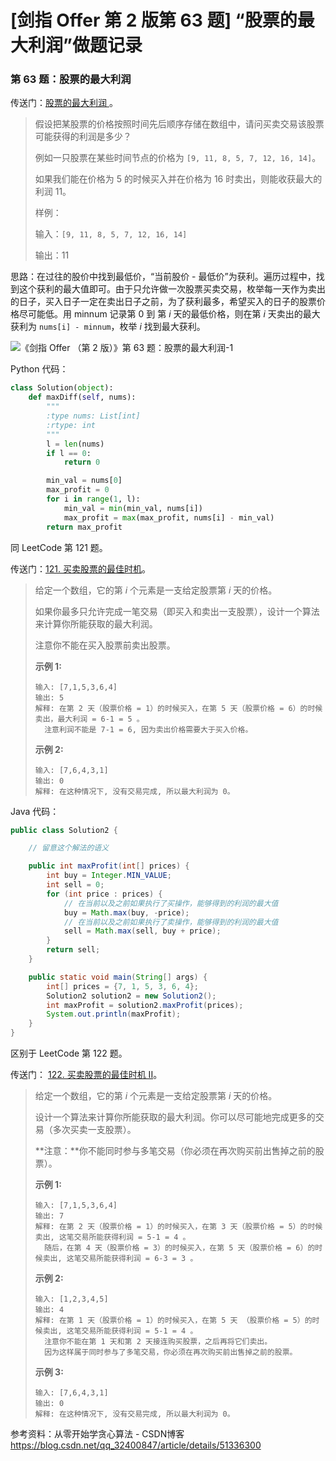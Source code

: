 # [剑指 Offer 第 2 版第 63 题] “股票的最大利润”做题记录

### 第 63 题：股票的最大利润

传送门：[股票的最大利润 ](https://www.acwing.com/problem/content/79/)。

> 假设把某股票的价格按照时间先后顺序存储在数组中，请问买卖交易该股票可能获得的利润是多少？
>
> 例如一只股票在某些时间节点的价格为 `[9, 11, 8, 5, 7, 12, 16, 14]`。
>
> 如果我们能在价格为 5 的时候买入并在价格为 16 时卖出，则能收获最大的利润 11。
>
> 样例：
>
> 输入：`[9, 11, 8, 5, 7, 12, 16, 14]`
>
> 输出：11

思路：在过往的股价中找到最低价，“当前股价 - 最低价”为获利。遍历过程中，找到这个获利的最大值即可。由于只允许做一次股票买卖交易，枚举每一天作为卖出的日子，买入日子一定在卖出日子之前，为了获利最多，希望买入的日子的股票价格尽可能低。用 minnum 记录第 $0$ 到 第 $i$ 天的最低价格，则在第 $i$ 天卖出的最大获利为 `nums[i] - minnum`，枚举 $i$ 找到最大获利。

![《剑指 Offer （第 2 版）》第 63 题：股票的最大利润-1](http://upload-images.jianshu.io/upload_images/414598-32400a4e7cb7e04c.jpg?imageMogr2/auto-orient/strip%7CimageView2/2/w/1240)

Python 代码：

```python
class Solution(object):
    def maxDiff(self, nums):
        """
        :type nums: List[int]
        :rtype: int
        """
        l = len(nums)
        if l == 0:
            return 0

        min_val = nums[0]
        max_profit = 0
        for i in range(1, l):
            min_val = min(min_val, nums[i])
            max_profit = max(max_profit, nums[i] - min_val)
        return max_profit
```

同 LeetCode 第  121 题。

传送门：[121. 买卖股票的最佳时机](https://leetcode-cn.com/problems/best-time-to-buy-and-sell-stock/)。

> 给定一个数组，它的第 *i* 个元素是一支给定股票第 *i* 天的价格。
>
> 如果你最多只允许完成一笔交易（即买入和卖出一支股票），设计一个算法来计算你所能获取的最大利润。
>
> 注意你不能在买入股票前卖出股票。
>
> **示例 1:**
>
> ```
> 输入: [7,1,5,3,6,4]
> 输出: 5
> 解释: 在第 2 天（股票价格 = 1）的时候买入，在第 5 天（股票价格 = 6）的时候卖出，最大利润 = 6-1 = 5 。
>   注意利润不能是 7-1 = 6, 因为卖出价格需要大于买入价格。
> ```
>
> **示例 2:**
>
> ```
> 输入: [7,6,4,3,1]
> 输出: 0
> 解释: 在这种情况下, 没有交易完成, 所以最大利润为 0。
> ```

Java 代码：

```java
public class Solution2 {

    // 留意这个解法的语义

    public int maxProfit(int[] prices) {
        int buy = Integer.MIN_VALUE;
        int sell = 0;
        for (int price : prices) {
            // 在当前以及之前如果执行了买操作，能够得到的利润的最大值
            buy = Math.max(buy, -price);
            // 在当前以及之前如果执行了卖操作，能够得到的利润的最大值
            sell = Math.max(sell, buy + price);
        }
        return sell;
    }

    public static void main(String[] args) {
        int[] prices = {7, 1, 5, 3, 6, 4};
        Solution2 solution2 = new Solution2();
        int maxProfit = solution2.maxProfit(prices);
        System.out.println(maxProfit);
    }
}
```

区别于 LeetCode 第 122 题。

传送门： [122. 买卖股票的最佳时机 II](https://leetcode-cn.com/problems/best-time-to-buy-and-sell-stock-ii/)。

> 给定一个数组，它的第 *i* 个元素是一支给定股票第 *i* 天的价格。
>
> 设计一个算法来计算你所能获取的最大利润。你可以尽可能地完成更多的交易（多次买卖一支股票）。
>
> **注意：**你不能同时参与多笔交易（你必须在再次购买前出售掉之前的股票）。
>
> **示例 1:**
>
> ```
> 输入: [7,1,5,3,6,4]
> 输出: 7
> 解释: 在第 2 天（股票价格 = 1）的时候买入，在第 3 天（股票价格 = 5）的时候卖出, 这笔交易所能获得利润 = 5-1 = 4 。
>   随后，在第 4 天（股票价格 = 3）的时候买入，在第 5 天（股票价格 = 6）的时候卖出, 这笔交易所能获得利润 = 6-3 = 3 。
> ```
>
> **示例 2:**
>
> ```
> 输入: [1,2,3,4,5]
> 输出: 4
> 解释: 在第 1 天（股票价格 = 1）的时候买入，在第 5 天 （股票价格 = 5）的时候卖出, 这笔交易所能获得利润 = 5-1 = 4 。
>   注意你不能在第 1 天和第 2 天接连购买股票，之后再将它们卖出。
>   因为这样属于同时参与了多笔交易，你必须在再次购买前出售掉之前的股票。
> ```
>
> **示例 3:**
>
> ```
> 输入: [7,6,4,3,1]
> 输出: 0
> 解释: 在这种情况下, 没有交易完成, 所以最大利润为 0。
> ```

参考资料：从零开始学贪心算法 - CSDN博客  https://blog.csdn.net/qq_32400847/article/details/51336300

<script src='https://cdnjs.cloudflare.com/ajax/libs/mathjax/2.7.5/MathJax.js?config=TeX-MML-AM_CHTML' async></script>

<script type="text/x-mathjax-config">
MathJax.Hub.Config({
tex2jax: {
  inlineMath: [['$','$'], ['\\(','\\)']],
  processEscapes: true
  },
displayAlign : "left",
TeX: {
        equationNumbers: {
            autoNumber: "all",
            useLabelIds: true
        }
    },
    "HTML-CSS": {
        linebreaks: {
            automatic: true
        },
        scale: 100,
        styles: {
          ".MathJax_Display": {
            "text-align": "left",
            "width" : "auto",
            "margin": "10px 0px 10px 0px !important",
            "background-color": "#f5f5f5 !important",
            "border-radius": "3px !important",
            border:  "1px solid #ccc !important",
            padding: "5px 5px 5px 5px !important"
          },
          ".MathJax": {
            "background-color": "#f5f5f5 !important",
            padding: "2px 2px 2px 2px !important"
          }
        }
    },
    SVG: {
        linebreaks: {
            automatic: true
        }
    }
});
</script>